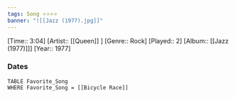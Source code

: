 ```yaml
---
tags: Song ⭐⭐⭐⭐ 
banner: "![[Jazz (1977).jpg]]"
---
```

[Time:: 3:04]
[Artist:: [[Queen]] ]
[Genre:: Rock]
[Played:: 2]
[Album:: [[Jazz (1977)]]]
[Year:: 1977]
### Dates
````dataview
TABLE Favorite_Song
WHERE Favorite_Song = [[Bicycle Race]]
````